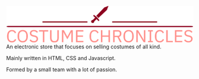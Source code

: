 ![alt text](src/assets/logo.png)
An electronic store that focuses on selling costumes of all kind. 

Mainly written in HTML, CSS and Javascript. 

Formed by a small team with a lot of passion. 
